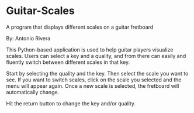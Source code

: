 # Guitar-Scales
A program that displays different scales on a guitar fretboard

By: Antonio Rivera


This Python-based application is used to help guitar players visualize scales. Users can select a key and a quality, and from there can easily and fluently switch between different scales in that key.

Start by selecting the quality and the key. Then select the scale you want to see. If you want to switch scales, click on the scale you selected and the menu will appear again. Once a new scale is selected, the fretboard will automatically change.

Hit the return button to change the key and/or quality.

